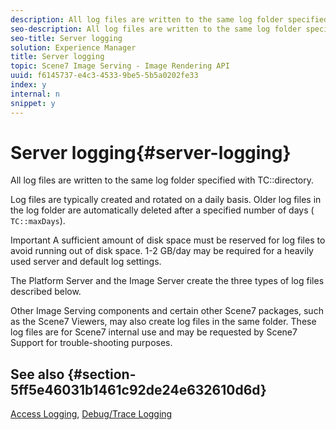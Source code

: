 ```yaml
---
description: All log files are written to the same log folder specified with TC directory.
seo-description: All log files are written to the same log folder specified with TC directory.
seo-title: Server logging
solution: Experience Manager
title: Server logging
topic: Scene7 Image Serving - Image Rendering API
uuid: f6145737-e4c3-4533-9be5-5b5a0202fe33
index: y
internal: n
snippet: y
---
```


# Server logging{#server-logging}

All log files are written to the same log folder specified with TC::directory.

Log files are typically created and rotated on a daily basis. Older log files in the log folder are automatically deleted after a specified number of days ( `TC::maxDays`).

Important A sufficient amount of disk space must be reserved for log files to avoid running out of disk space. 1-2 GB/day may be required for a heavily used server and default log settings.

The Platform Server and the Image Server create the three types of log files described below.

Other Image Serving components and certain other Scene7 packages, such as the Scene7 Viewers, may also create log files in the same folder. These log files are for Scene7 internal use and may be requested by Scene7 Support for trouble-shooting purposes.

## See also {#section-5ff5e46031b1461c92de24e632610d6d}

[Access Logging](../../../../is-api/image-serving-api-ref/c-configuration-and-administration/c-server-settings/r-access-logging.md#reference-5d175921c12a48a6be7f722517615d0f), [Debug/Trace Logging](../../../../is-api/image-serving-api-ref/c-configuration-and-administration/c-server-settings/r-debug-trace-logging.md#reference-4b372f81001849f5b495457da7af8e82) 
